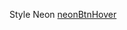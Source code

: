 
Style Neon 
[neonBtnHover](https://user-images.githubusercontent.com/52601835/206890255-ed11936e-2310-49af-9cce-c30071135be2.png)
